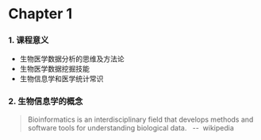 # Chapter 1
### 1. 课程意义
- 生物医学数据分析的思维及方法论
- 生物医学数据挖掘技能
- 生物信息学和医学统计常识
### 2. 生物信息学的概念
> Bioinformatics is an interdisciplinary field that develops methods and software tools for understanding biological data.   --  wikipedia
